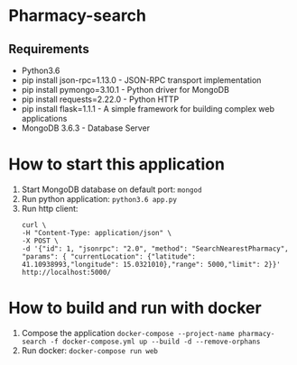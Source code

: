 # Pharmacy-search

## Requirements
* Python3.6
* pip install json-rpc=1.13.0 - JSON-RPC transport implementation
* pip install pymongo=3.10.1 - Python driver for MongoDB
* pip install requests=2.22.0 - Python HTTP
* pip install flask=1.1.1 - A simple framework for building complex web applications
* MongoDB 3.6.3 - Database Server

# How to start this application
1. Start MongoDB database on default port: `mongod`
1. Run python application: `python3.6 app.py`
1. Run http client:
    ```
    curl \
    -H "Content-Type: application/json" \
    -X POST \
    -d '{"id": 1, "jsonrpc": "2.0", "method": "SearchNearestPharmacy", "params": { "currentLocation": {"latitude": 41.10938993,"longitude": 15.0321010},"range": 5000,"limit": 2}}' http://localhost:5000/
    ```

# How to build and run with docker
1. Compose the application `docker-compose --project-name pharmacy-search -f docker-compose.yml up --build -d --remove-orphans`
1. Run docker: `docker-compose run web`
